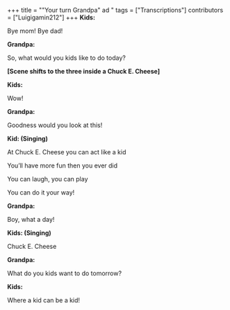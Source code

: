 +++
title = "\"Your turn Grandpa\" ad "
tags = ["Transcriptions"]
contributors = ["Luigigamin212"]
+++
**Kids:**

Bye mom! Bye dad! 

**Grandpa:**

So, what would you kids like to do today?

**[Scene shifts to the three inside a Chuck E. Cheese]**

**Kids:** 

Wow!

**Grandpa:**

Goodness would you look at this! 

**Kid: (Singing)**

At Chuck E. Cheese you can act like a kid

You’ll have more fun then you ever did 

You can laugh, you can play 

You can do it your way! 

**Grandpa:**

Boy, what a day! 

**Kids: (Singing)**

Chuck E. Cheese

**Grandpa:**

What do you kids want to do tomorrow?

**Kids:**

Where a kid can be a kid!
